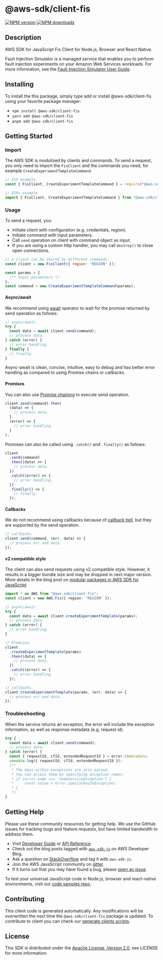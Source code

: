 <!-- generated file, do not edit directly -->

# @aws-sdk/client-fis

[![NPM version](https://img.shields.io/npm/v/@aws-sdk/client-fis/latest.svg)](https://www.npmjs.com/package/@aws-sdk/client-fis)
[![NPM downloads](https://img.shields.io/npm/dm/@aws-sdk/client-fis.svg)](https://www.npmjs.com/package/@aws-sdk/client-fis)

## Description

AWS SDK for JavaScript Fis Client for Node.js, Browser and React Native.

<p>Fault Injection Simulator is a managed service that enables you to perform fault injection
experiments on your Amazon Web Services workloads. For more information, see the <a href="https://docs.aws.amazon.com/fis/latest/userguide/">Fault Injection Simulator User Guide</a>.</p>

## Installing

To install the this package, simply type add or install @aws-sdk/client-fis
using your favorite package manager:

- `npm install @aws-sdk/client-fis`
- `yarn add @aws-sdk/client-fis`
- `pnpm add @aws-sdk/client-fis`

## Getting Started

### Import

The AWS SDK is modulized by clients and commands.
To send a request, you only need to import the `FisClient` and
the commands you need, for example `CreateExperimentTemplateCommand`:

```js
// ES5 example
const { FisClient, CreateExperimentTemplateCommand } = require("@aws-sdk/client-fis");
```

```ts
// ES6+ example
import { FisClient, CreateExperimentTemplateCommand } from "@aws-sdk/client-fis";
```

### Usage

To send a request, you:

- Initiate client with configuration (e.g. credentials, region).
- Initiate command with input parameters.
- Call `send` operation on client with command object as input.
- If you are using a custom http handler, you may call `destroy()` to close open connections.

```js
// a client can be shared by different commands.
const client = new FisClient({ region: "REGION" });

const params = {
  /** input parameters */
};
const command = new CreateExperimentTemplateCommand(params);
```

#### Async/await

We recommend using [await](https://developer.mozilla.org/en-US/docs/Web/JavaScript/Reference/Operators/await)
operator to wait for the promise returned by send operation as follows:

```js
// async/await.
try {
  const data = await client.send(command);
  // process data.
} catch (error) {
  // error handling.
} finally {
  // finally.
}
```

Async-await is clean, concise, intuitive, easy to debug and has better error handling
as compared to using Promise chains or callbacks.

#### Promises

You can also use [Promise chaining](https://developer.mozilla.org/en-US/docs/Web/JavaScript/Guide/Using_promises#chaining)
to execute send operation.

```js
client.send(command).then(
  (data) => {
    // process data.
  },
  (error) => {
    // error handling.
  }
);
```

Promises can also be called using `.catch()` and `.finally()` as follows:

```js
client
  .send(command)
  .then((data) => {
    // process data.
  })
  .catch((error) => {
    // error handling.
  })
  .finally(() => {
    // finally.
  });
```

#### Callbacks

We do not recommend using callbacks because of [callback hell](http://callbackhell.com/),
but they are supported by the send operation.

```js
// callbacks.
client.send(command, (err, data) => {
  // process err and data.
});
```

#### v2 compatible style

The client can also send requests using v2 compatible style.
However, it results in a bigger bundle size and may be dropped in next major version. More details in the blog post
on [modular packages in AWS SDK for JavaScript](https://aws.amazon.com/blogs/developer/modular-packages-in-aws-sdk-for-javascript/)

```ts
import * as AWS from "@aws-sdk/client-fis";
const client = new AWS.Fis({ region: "REGION" });

// async/await.
try {
  const data = await client.createExperimentTemplate(params);
  // process data.
} catch (error) {
  // error handling.
}

// Promises.
client
  .createExperimentTemplate(params)
  .then((data) => {
    // process data.
  })
  .catch((error) => {
    // error handling.
  });

// callbacks.
client.createExperimentTemplate(params, (err, data) => {
  // process err and data.
});
```

### Troubleshooting

When the service returns an exception, the error will include the exception information,
as well as response metadata (e.g. request id).

```js
try {
  const data = await client.send(command);
  // process data.
} catch (error) {
  const { requestId, cfId, extendedRequestId } = error.$$metadata;
  console.log({ requestId, cfId, extendedRequestId });
  /**
   * The keys within exceptions are also parsed.
   * You can access them by specifying exception names:
   * if (error.name === 'SomeServiceException') {
   *     const value = error.specialKeyInException;
   * }
   */
}
```

## Getting Help

Please use these community resources for getting help.
We use the GitHub issues for tracking bugs and feature requests, but have limited bandwidth to address them.

- Visit [Developer Guide](https://docs.aws.amazon.com/sdk-for-javascript/v3/developer-guide/welcome.html)
  or [API Reference](https://docs.aws.amazon.com/AWSJavaScriptSDK/v3/latest/index.html).
- Check out the blog posts tagged with [`aws-sdk-js`](https://aws.amazon.com/blogs/developer/tag/aws-sdk-js/)
  on AWS Developer Blog.
- Ask a question on [StackOverflow](https://stackoverflow.com/questions/tagged/aws-sdk-js) and tag it with `aws-sdk-js`.
- Join the AWS JavaScript community on [gitter](https://gitter.im/aws/aws-sdk-js-v3).
- If it turns out that you may have found a bug, please [open an issue](https://github.com/aws/aws-sdk-js-v3/issues/new/choose).

To test your universal JavaScript code in Node.js, browser and react-native environments,
visit our [code samples repo](https://github.com/aws-samples/aws-sdk-js-tests).

## Contributing

This client code is generated automatically. Any modifications will be overwritten the next time the `@aws-sdk/client-fis` package is updated.
To contribute to client you can check our [generate clients scripts](https://github.com/aws/aws-sdk-js-v3/tree/main/scripts/generate-clients).

## License

This SDK is distributed under the
[Apache License, Version 2.0](http://www.apache.org/licenses/LICENSE-2.0),
see LICENSE for more information.
